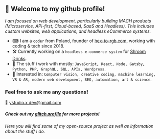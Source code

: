 ## 🤖 Welcome to my github profile!

_I am focused on web development, particularly building MACH products (Microservice, API-first, Cloud-based, SaaS and Headless). This includes custom websites, web applications, and headless eCommerce systems._
- ⌨ I am a `coder` from Poland, founder of [hex-to-rgb.com](https://hex-to-rgb.com), working with coding & tech since 2018.
- 🛠 Currently working on a `headless e-commerce system` for [Shroom Drinks](https://shop.shroom4you.com).
- 🔬 The stuff i work with mostly: `JavaScript, React, Node, Gatsby, Python, PHP, GraphQL, SQL, APIs, Wordpress`.
- 🔭 Interested in: `Computer vision, creative coding, machine learning, VR & AR, modern web development, SEO, automation, art & science`.

### Feel free to ask me any questions!
📨 [ystudio.x.dev@gmail.com](mailto:ystudio.x.dev@gmail.com)

##### Check out my [glitch profile](https://glitch.com/@ys-sudo) for more projects!
###### Here you will find some of my open-source project as well as information about the stuff I do.
